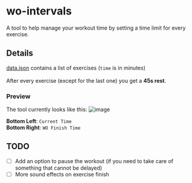 # wo-intervals

A tool to help manage your workout time by setting a time limit for every exercise.

## Details

[data.json](data.json) contains a list of exercises (`time` is in minutes) <br><br>
After every exercise (except for the last one) you get a **45s rest**.

### Preview

The tool currently looks like this:
![image](https://user-images.githubusercontent.com/47427791/187893489-f80034ed-5667-4819-93ef-f85b82aa60eb.png)

**Bottom Left**: ```Current Time``` <br>
**Bottom Right**: ```WO Finish Time``` <br>

## TODO
  - [ ] Add an option to pause the workout (if you need to take care of something that cannot be delayed)
  - [ ] More sound effects on exercise finish
